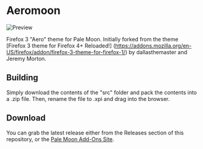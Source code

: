 # Aeromoon
![Preview](http://i67.tinypic.com/10f2dzt.png)

Firefox 3 "Aero" theme for Pale Moon. Initially forked from the theme [Firefox 3 theme for Firefox 4+ Reloaded!] (https://addons.mozilla.org/en-US/firefox/addon/firefox-3-theme-for-firefox-1/) by dallasthemaster and Jeremy Morton.

## Building
Simply download the contents of the "src" folder  and pack the contents into a .zip file. Then, rename the file to .xpi and drag into the browser.

## Download
You can grab the latest release either from the Releases section of this repository, or the [Pale Moon Add-Ons Site](https://addons.palemoon.org/themes/complete/aeromoon/).